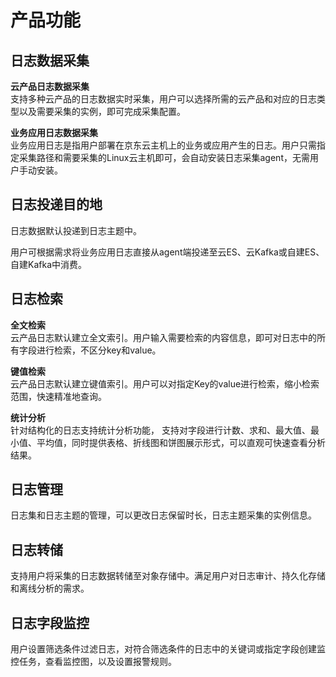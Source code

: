 # 产品功能

## 日志数据采集
**云产品日志数据采集**  
支持多种云产品的日志数据实时采集，用户可以选择所需的云产品和对应的日志类型以及需要采集的实例，即可完成采集配置。

**业务应用日志数据采集**  
业务应用日志是指用户部署在京东云主机上的业务或应用产生的日志。用户只需指定采集路径和需要采集的Linux云主机即可，会自动安装日志采集agent，无需用户手动安装。

## 日志投递目的地
日志数据默认投递到日志主题中。

用户可根据需求将业务应用日志直接从agent端投递至云ES、云Kafka或自建ES、自建Kafka中消费。

## 日志检索
**全文检索**  
云产品日志默认建立全文索引。用户输入需要检索的内容信息，即可对日志中的所有字段进行检索，不区分key和value。  

**键值检索**  
云产品日志默认建立键值索引。用户可以对指定Key的value进行检索，缩小检索范围，快速精准地查询。

**统计分析**  
针对结构化的日志支持统计分析功能， 支持对字段进行计数、求和、最大值、最小值、平均值，同时提供表格、折线图和饼图展示形式，可以直观可快速查看分析结果。

## 日志管理
日志集和日志主题的管理，可以更改日志保留时长，日志主题采集的实例信息。

## 日志转储
支持用户将采集的日志数据转储至对象存储中。满足用户对日志审计、持久化存储和离线分析的需求。

## 日志字段监控
用户设置筛选条件过滤日志，对符合筛选条件的日志中的关键词或指定字段创建监控任务，查看监控图，以及设置报警规则。
